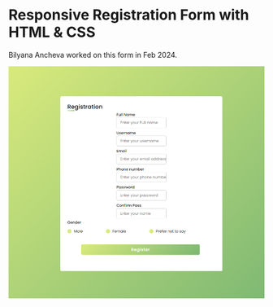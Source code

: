 # Responsive Registration Form with HTML & CSS

Bilyana Ancheva worked on this form in Feb 2024.

![Responsive Registration Form 1](Screenshot-Responsive-Form-1.PNG)
